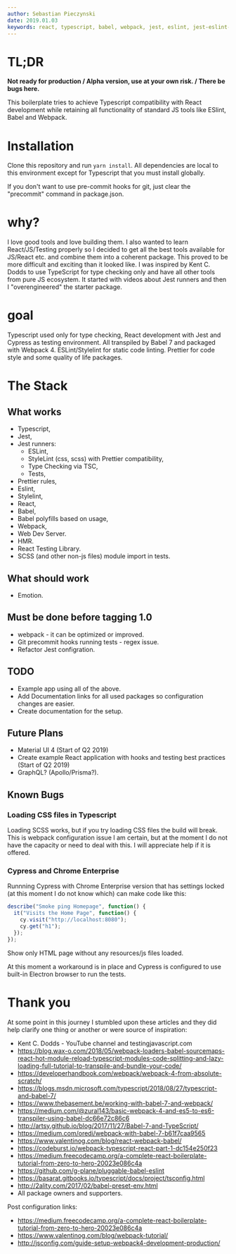```yaml
---
author: Sebastian Pieczynski
date: 2019.01.03
keywords: react, typescript, babel, webpack, jest, eslint, jest-eslint-runner, jest-runner-tsc
---
```


# TL;DR

**Not ready for production / Alpha version, use at your own risk. / There be bugs here.**

This boilerplate tries to achieve Typescript compatibility with React development while retaining all functionality of standard JS tools like ESlint, Babel and Webpack.

# Installation

Clone this repository and run `yarn install`. All dependencies are local to this environment except for Typescript that you must install globally.

If you don't want to use pre-commit hooks for git, just clear the "precommit" command in package.json.

# why?

I love good tools and love building them. I also wanted to learn React/JS/Testing properly so I decided to get all the best tools available for JS/React etc. and combine them into a coherent package. This proved to be more difficult and exciting than it looked like. I was inspired by Kent C. Dodds to use TypeScript for type checking only and have all other tools from pure JS ecosystem. It started with videos about Jest runners and then I "overengineered" the starter package.

# goal

Typescript used only for type checking, React development with Jest and Cypress as testing environment. All transpiled by Babel 7 and packaged with Webpack 4. ESLint/Stylelint for static code linting. Prettier for code style and some quality of life packages.

# The Stack

## What works

- Typescript,
- Jest,
- Jest runners:
  - ESLint,
  - StyleLint (css, scss) with Prettier compatibility,
  - Type Checking via TSC,
  - Tests,
- Prettier rules,
- Eslint,
- Stylelint,
- React,
- Babel,
- Babel polyfills based on usage,
- Webpack,
- Web Dev Server.
- HMR.
- React Testing Library.
- SCSS (and other non-js files) module import in tests.

## What should work

- Emotion.

## Must be done before tagging 1.0

- webpack - it can be optimized or improved.
- Git precommit hooks running tests - regex issue.
- Refactor Jest configration.

## TODO

- Example app using all of the above.
- Add Documentation links for all used packages so configuration changes are easier.
- Create documentation for the setup.

## Future Plans

- Material UI 4 (Start of Q2 2019)
- Create example React application with hooks and testing best practices (Start of Q2 2019)
- GraphQL? (Apollo/Prisma?).

## Known Bugs

### Loading CSS files in Typescript

Loading SCSS works, but if you try loading CSS files the build will break. This is webpack configuration issue I am certain, but at the moment I do not have the capacity or need to deal with this. I will appreciate help if it is offered.

### Cypress and Chrome Enterprise

Runnning Cypress with Chrome Enterprise version that has settings locked (at this moment I do not know which) can make code like this:

```js
describe("Smoke ping Homepage", function() {
  it("Visits the Home Page", function() {
    cy.visit("http://localhost:8080");
    cy.get("h1");
  });
});
```

Show only HTML page without any resources/js files loaded.

At this moment a workaround is in place and Cypress is configured to use built-in Electron browser to run the tests.

# Thank you

At some point in this journey I stumbled upon these articles and they did help clarify one thing or another or were source of inspiration:

- Kent C. Dodds - YouTube channel and testingjavascript.com
- https://blog.wax-o.com/2018/05/webpack-loaders-babel-sourcemaps-react-hot-module-reload-typescript-modules-code-splitting-and-lazy-loading-full-tutorial-to-transpile-and-bundle-your-code/
- https://developerhandbook.com/webpack/webpack-4-from-absolute-scratch/
- https://blogs.msdn.microsoft.com/typescript/2018/08/27/typescript-and-babel-7/
- https://www.thebasement.be/working-with-babel-7-and-webpack/
- https://medium.com/@zural143/basic-webpack-4-and-es5-to-es6-transpiler-using-babel-dc66e72c86c6
- http://artsy.github.io/blog/2017/11/27/Babel-7-and-TypeScript/
- https://medium.com/oredi/webpack-with-babel-7-b61f7caa9565
- https://www.valentinog.com/blog/react-webpack-babel/
- https://codeburst.io/webpack-typescript-react-part-1-dc154e250f23
- https://medium.freecodecamp.org/a-complete-react-boilerplate-tutorial-from-zero-to-hero-20023e086c4a
- https://github.com/g-plane/pluggable-babel-eslint
- https://basarat.gitbooks.io/typescript/docs/project/tsconfig.html
- http://2ality.com/2017/02/babel-preset-env.html
- All package owners and supporters.

Post configuration links:

- https://medium.freecodecamp.org/a-complete-react-boilerplate-tutorial-from-zero-to-hero-20023e086c4a
- https://www.valentinog.com/blog/webpack-tutorial/
- http://jsconfig.com/guide-setup-webpack4-development-production/
